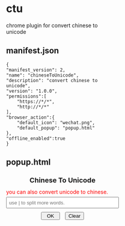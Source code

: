 # ctu
chrome plugin for convert chinese to unicode
## manifest.json
    {
    "manifest_version": 2,
    "name": "chineseToUnicode",
    "description": "convert chinese to unicode",
    "version": "1.0.0",
    "permissions":[
        "https://*/*",
        "http://*/*"
    ],
    "browser_action":{
        "default_icon": "wechat.png",
        "default_popup": "popup.html"
    },
    "offline_enabled":true
    }
## popup.html
<html>
    <head>
        <title>convert chinese to unicode</title>
    </head>
    <body style="width:300px;padding-bottom:10px;">
        <h1 style="font-size:18px;text-align:center;">Chinese To Unicode</h1>
        <span style="color:red;">you can also convert unicode to chinese.</span>
        <form action="" id="container">
            <input type="text" id="input" name="userInput"  placeholder=" use | to split more words." style="width:300px;height:30px;margin-top:5px;margin-bottom:10px;"/>
            <div style="text-align:center;margin-bottom:5px;">
                <button type="button" id="ok" style="width:50px;margin-right:5px;">OK</button>
                <button type="button" id="clear" style="width:50px;margin-left:5px;">Clear</button>
            </div>
            <hr id="hr" style="display:none;"/>
            <div id="result" style="height:10px;text-align:left;word-wrap:break-word;font-size:13px;">
                </div>
        </form>
        <script src="./popup.js"></script>
    </body>
</html>
